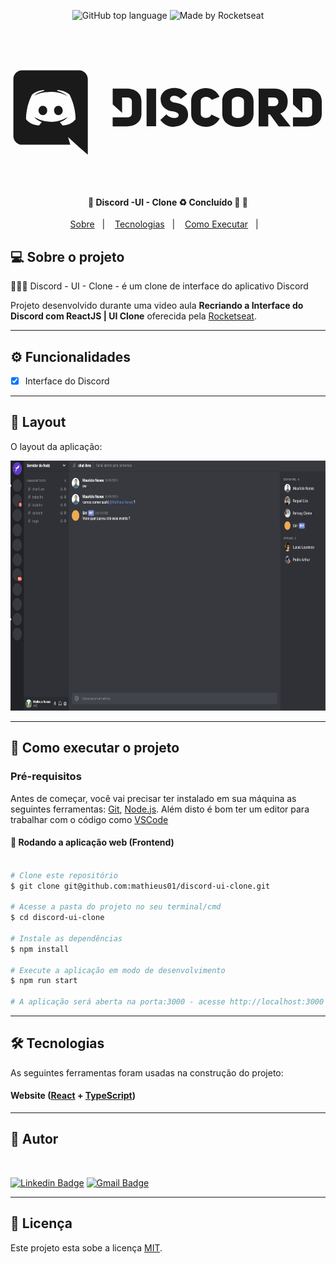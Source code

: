   
<p align="center">
  <img alt="GitHub top language" src="https://img.shields.io/badge/typescript-75.7%25-blue">
  <img alt="Made by Rocketseat" src="https://img.shields.io/badge/made%20by-Rocketseat-blueviolet">
</p>
<h1 align="center">
	<svg width="496" height="216" viewBox="0 0 124 34" class="logo-3LF899"><g fill="currentColor"><path d="M18.1558 14.297C17.1868 14.297 16.4218 15.13 16.4218 16.167C16.4218 17.204 17.2038 18.037 18.1558 18.037C19.1248 18.037 19.8898 17.204 19.8898 16.167C19.8898 15.13 19.1078 14.297 18.1558 14.297ZM11.9508 14.297C10.9818 14.297 10.2168 15.13 10.2168 16.167C10.2168 17.204 10.9988 18.037 11.9508 18.037C12.9198 18.037 13.6848 17.204 13.6848 16.167C13.7018 15.13 12.9198 14.297 11.9508 14.297Z"></path><path d="M26.4178 0.152954H3.63783C1.71683 0.152954 0.152832 1.71695 0.152832 3.63795V26.418C0.152832 28.339 1.71683 29.903 3.63783 29.903H22.9158L22.0148 26.792L24.1908 28.798L26.2478 30.685L29.9198 33.864V3.63795C29.9028 1.71695 28.3388 0.152954 26.4178 0.152954ZM19.8558 22.168C19.8558 22.168 19.2438 21.437 18.7338 20.808C20.9608 20.179 21.8108 18.802 21.8108 18.802C21.1138 19.261 20.4508 19.584 19.8558 19.805C19.0058 20.162 18.1898 20.383 17.3908 20.536C15.7588 20.842 14.2628 20.757 12.9878 20.519C12.0188 20.332 11.1858 20.077 10.4888 19.788C10.0978 19.635 9.67283 19.448 9.24783 19.21C9.19683 19.176 9.14583 19.159 9.09483 19.125C9.06083 19.108 9.04383 19.091 9.02683 19.091C8.72083 18.921 8.55083 18.802 8.55083 18.802C8.55083 18.802 9.36683 20.145 11.5258 20.791C11.0158 21.437 10.3868 22.185 10.3868 22.185C6.62983 22.066 5.20183 19.618 5.20183 19.618C5.20183 14.195 7.64983 9.79195 7.64983 9.79195C10.0978 7.97295 12.4098 8.02395 12.4098 8.02395L12.5798 8.22795C9.51983 9.09495 8.12583 10.438 8.12583 10.438C8.12583 10.438 8.49983 10.234 9.12883 9.96195C10.9478 9.16295 12.3928 8.95895 12.9878 8.89095C13.0898 8.87395 13.1748 8.85695 13.2768 8.85695C14.3138 8.72095 15.4868 8.68695 16.7108 8.82295C18.3258 9.00995 20.0598 9.48595 21.8278 10.438C21.8278 10.438 20.4848 9.16295 17.5948 8.29595L17.8328 8.02395C17.8328 8.02395 20.1618 7.97295 22.5928 9.79195C22.5928 9.79195 25.0408 14.195 25.0408 19.618C25.0408 19.601 23.6128 22.049 19.8558 22.168ZM45.5258 7.42895H39.8818V13.77L43.6388 17.153V10.999H45.6448C46.9198 10.999 47.5488 11.611 47.5488 12.597V17.306C47.5488 18.292 46.9538 18.955 45.6448 18.955H39.8648V22.542H45.5088C48.5348 22.559 51.3738 21.046 51.3738 17.578V12.512C51.3908 8.97595 48.5518 7.42895 45.5258 7.42895ZM75.1058 17.578V12.376C75.1058 10.506 78.4718 10.081 79.4918 11.951L82.6028 10.693C81.3788 8.00695 79.1518 7.22495 77.2988 7.22495C74.2728 7.22495 71.2808 8.97595 71.2808 12.376V17.578C71.2808 21.012 74.2728 22.729 77.2308 22.729C79.1348 22.729 81.4128 21.794 82.6708 19.346L79.3388 17.816C78.5228 19.907 75.1058 19.397 75.1058 17.578ZM64.8208 13.09C63.6478 12.835 62.8658 12.41 62.8148 11.679C62.8828 9.92795 65.5858 9.85995 67.1668 11.543L69.6658 9.62195C68.1018 7.71795 66.3338 7.20795 64.5148 7.20795C61.7438 7.20795 59.0578 8.77195 59.0578 11.73C59.0578 14.603 61.2678 16.15 63.6988 16.524C64.9398 16.694 66.3168 17.187 66.2828 18.037C66.1808 19.652 62.8488 19.567 61.3358 17.731L58.9218 19.992C60.3328 21.811 62.2538 22.729 64.0558 22.729C66.8268 22.729 69.9038 21.131 70.0228 18.207C70.1928 14.518 67.5068 13.583 64.8208 13.09ZM53.4308 22.525H57.2388V7.42895H53.4308V22.525ZM117.64 7.42895H111.996V13.77L115.753 17.153V10.999H117.759C119.034 10.999 119.663 11.611 119.663 12.597V17.306C119.663 18.292 119.068 18.955 117.759 18.955H111.979V22.542H117.64C120.666 22.559 123.505 21.046 123.505 17.578V12.512C123.505 8.97595 120.666 7.42895 117.64 7.42895ZM89.9468 7.22495C86.8188 7.22495 83.7078 8.92495 83.7078 12.41V17.561C83.7078 21.012 86.8358 22.746 89.9808 22.746C93.1088 22.746 96.2198 21.012 96.2198 17.561V12.41C96.2198 8.94195 93.0748 7.22495 89.9468 7.22495ZM92.3948 17.561C92.3948 18.649 91.1708 19.21 89.9638 19.21C88.7398 19.21 87.5158 18.683 87.5158 17.561V12.41C87.5158 11.305 88.7058 10.71 89.8958 10.71C91.1368 10.71 92.3948 11.237 92.3948 12.41V17.561ZM109.888 12.41C109.803 8.87395 107.389 7.44595 104.278 7.44595H98.2428V22.542H102.102V17.748H102.782L106.284 22.542H111.044L106.93 17.357C108.749 16.779 109.888 15.198 109.888 12.41ZM104.346 14.45H102.102V10.999H104.346C106.743 10.999 106.743 14.45 104.346 14.45Z"></path></g></svg>
</h1>

<h4 align="center"> 
	🚧  Discord -UI - Clone ♻️ Concluído 🚀 🚧
</h4>

<p align="center">
  <a href="#bookmark-sobre">Sobre</a>&nbsp;&nbsp;&nbsp;|&nbsp;&nbsp;&nbsp;
  <a href="#rocket-tecnologias">Tecnologias</a>&nbsp;&nbsp;&nbsp;|&nbsp;&nbsp;&nbsp;
  <a href="#boom-como-executar">Como Executar</a>&nbsp;&nbsp;&nbsp;|&nbsp;&nbsp;&nbsp;
</p>

## 💻 Sobre o projeto

👨🏽‍💻 Discord - UI - Clone - é um clone de interface do aplicativo Discord


Projeto desenvolvido durante uma video aula **Recriando a Interface do Discord com ReactJS | UI Clone** oferecida pela [Rocketseat](https://www.youtube.com/watch?v=x4FdZd2-_uU&t=13s).

---

## ⚙️ Funcionalidades

- [x] Interface do Discord

---

## 🎨 Layout

O layout da aplicação:
<p align="center">
	<img alt="NextLevelWeek" title="#NextLevelWeek" src="./.github/dashboard.png" style="height: 400px;" />
</p>

---

## 🚀 Como executar o projeto

### Pré-requisitos

Antes de começar, você vai precisar ter instalado em sua máquina as seguintes ferramentas:
[Git](https://git-scm.com), [Node.js](https://nodejs.org/en/). 
Além disto é bom ter um editor para trabalhar com o código como [VSCode](https://code.visualstudio.com/)

#### 🧭 Rodando a aplicação web (Frontend)

```bash

# Clone este repositório
$ git clone git@github.com:mathieus01/discord-ui-clone.git

# Acesse a pasta do projeto no seu terminal/cmd
$ cd discord-ui-clone

# Instale as dependências
$ npm install

# Execute a aplicação em modo de desenvolvimento
$ npm run start

# A aplicação será aberta na porta:3000 - acesse http://localhost:3000

```

---

## 🛠 Tecnologias

As seguintes ferramentas foram usadas na construção do projeto:

#### **Website**  ([React](https://reactjs.org/)  +  [TypeScript](https://www.typescriptlang.org/))

---

## 🦸 Autor

 <img style="border-radius: 50%;" src="https://instagram.fbsb10-1.fna.fbcdn.net/v/t51.2885-15/e35/75388583_146956426561379_7918283599763404264_n.jpg?_nc_ht=instagram.fbsb10-1.fna.fbcdn.net&_nc_cat=111&_nc_ohc=H4L5xlLdW78AX8YA1tX&_nc_tp=18&oh=0dedc2d0a58e2efa33633c88e8c62740&oe=5F9955AE" width="100px;" alt=""/>

 [![Linkedin Badge](https://img.shields.io/badge/-Matheus_Nunes-blue?style=flat-square&logo=Linkedin&logoColor=white&link=https://www.linkedin.com/in/mnunesth/)](https://www.linkedin.com/in/tgmarinho/) 
[![Gmail Badge](https://img.shields.io/badge/-mathieusnunes@gmail.com-c14438?style=flat-square&logo=Gmail&logoColor=white&link=mailto:mathieusnunes@gmail.com)](mailto:tgmarinho@gmail.com)

---

## 📝 Licença

Este projeto esta sobe a licença [MIT](./LICENSE).

